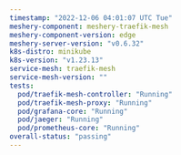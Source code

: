 ```yaml
---
timestamp: "2022-12-06 04:01:07 UTC Tue"
meshery-component: meshery-traefik-mesh
meshery-component-version: edge
meshery-server-version: "v0.6.32"
k8s-distro: minikube
k8s-version: "v1.23.13"
service-mesh: traefik-mesh
service-mesh-version: ""
tests:
  pod/traefik-mesh-controller: "Running"
  pod/traefik-mesh-proxy: "Running"
  pod/grafana-core: "Running"
  pod/jaeger: "Running"
  pod/prometheus-core: "Running"
overall-status: "passing"
---
```

